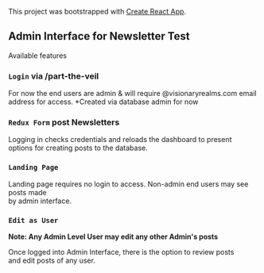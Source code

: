 This project was bootstrapped with [Create React App](https://github.com/facebook/create-react-app).

## Admin Interface for Newsletter Test

Available features

### `Login` via /part-the-veil

For now the end users are admin & will require @visionaryrealms.com email <br />
address for access. *Created via database admin for now


### `Redux Form` post Newsletters

Logging in checks credentials and reloads the dashboard to present<br />
options for creating posts to the database.

### `Landing Page`

Landing page requires no login to access. Non-admin end users may see posts made<br />
by admin interface.

### `Edit as User`

**Note: Any Admin Level User may edit any other Admin's posts**

Once logged into Admin Interface, there is the option to review posts <br />
and edit posts of any user.
